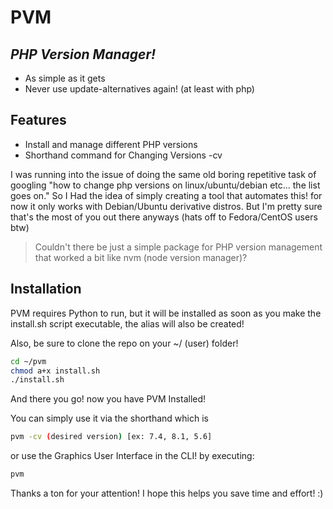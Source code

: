 # PVM
## _PHP Version Manager!_
- As simple as it gets
- Never use update-alternatives again! (at least with php)
    
## Features

- Install and manage different PHP versions
- Shorthand command for Changing Versions -cv

I was running into the issue of doing the same old boring repetitive task of googling "how to change php versions on linux/ubuntu/debian etc... the list goes on." So I Had the idea of simply creating a tool that automates this! for now it only works with Debian/Ubuntu derivative distros. But I'm pretty sure that's the most of you out there anyways (hats off to Fedora/CentOS users btw)

> Couldn't there be just a simple package for PHP version management that worked a bit like nvm (node version manager)?

## Installation

PVM requires Python to run, but it will be installed
as soon as you make the install.sh script executable,
the alias will also be created!

Also, be sure to clone the repo on your ~/ (user) folder!

```sh
cd ~/pvm
chmod a+x install.sh
./install.sh
```

And there you go! now you have PVM Installed!

You can simply use it via the shorthand which is

```sh
pvm -cv (desired version) [ex: 7.4, 8.1, 5.6]
```

or use the Graphics User Interface in the CLI! by executing:
```sh
pvm
```

Thanks a ton for your attention! I hope this helps you save time and effort! :)
